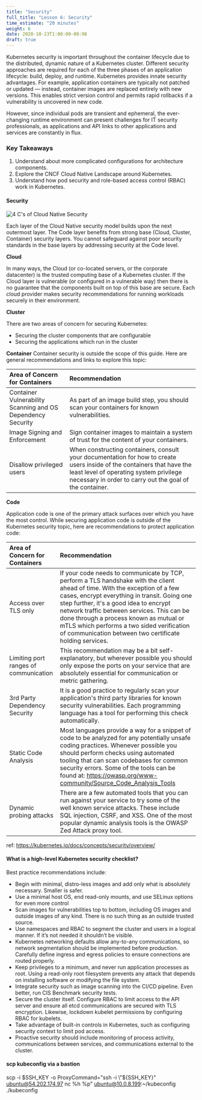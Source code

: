 ```yaml
---
title: "Security"
full_title: "Lesson 6: Security"
time_estimate: "20 minutes"
weight: 6
date: 2020-10-23T1:00:00-00:98
draft: true
---
```


Kubernetes security is important throughout the container lifecycle due to the distributed, dynamic nature of a Kubernetes cluster. Different security approaches are required for each of the three phases of an application lifecycle: build, deploy, and runtime. Kubernetes provides innate security advantages. For example, application containers are typically not patched or updated — instead, container images are replaced entirely with new versions. This enables strict version control and permits rapid rollbacks if a vulnerability is uncovered in new code.

However, since individual pods are transient and ephemeral, the ever-changing runtime environment can present challenges for IT security professionals, as applications and API links to other applications and services are constantly in flux.

### Key Takeaways

1. Understand about more complicated configurations for architecture components.
1. Explore the CNCF Cloud Native Landscape around Kubernetes.
1. Understand how pod security and role-based access control (RBAC) work in Kubernetes.

#### Security
![4 C's of Cloud Native Security](/getting_started_with_k8s/images/lesson7/4c.png)

Each layer of the Cloud Native security model builds upon the next outermost layer. The Code layer benefits from strong base (Cloud, Cluster, Container) security layers. You cannot safeguard against poor security standards in the base layers by addressing security at the Code level.

**Cloud**

In many ways, the Cloud (or co-located servers, or the corporate datacenter) is the trusted computing base of a Kubernetes cluster. If the Cloud layer is vulnerable (or configured in a vulnerable way) then there is no guarantee that the components built on top of this base are secure. Each cloud provider makes security recommendations for running workloads securely in their environment.

**Cluster**

There are two areas of concern for securing Kubernetes:

* Securing the cluster components that are configurable
* Securing the applications which run in the cluster

**Container**
Container security is outside the scope of this guide. Here are general recommendations and links to explore this topic:

|Area of Concern for Containers   | Recommendation  |
|:-|:-|
|Container Vulnerability Scanning and OS Dependency Security   | As part of an image build step, you should scan your containers for known vulnerabilities.  |
|Image Signing and Enforcement |	Sign container images to maintain a system of trust for the content of your containers.|
|Disallow privileged users |	When constructing containers, consult your documentation for how to create users inside of the containers that have the least level of operating system privilege necessary in order to carry out the goal of the container.|


**Code**

Application code is one of the primary attack surfaces over which you have the most control. While securing application code is outside of the Kubernetes security topic, here are recommendations to protect application code:

|Area of Concern for Containers   | Recommendation  |
|:-|:-|
|Access over TLS only	| If your code needs to communicate by TCP, perform a TLS handshake with the client ahead of time. With the exception of a few cases, encrypt everything in transit. Going one step further, it's a good idea to encrypt network traffic between services. This can be done through a process known as mutual or mTLS which performs a two sided verification of communication between two certificate holding services.|
|Limiting port ranges of communication |	This recommendation may be a bit self-explanatory, but wherever possible you should only expose the ports on your service that are absolutely essential for communication or metric gathering.|
|3rd Party Dependency Security |	It is a good practice to regularly scan your application's third party libraries for known security vulnerabilities. Each programming language has a tool for performing this check automatically.|
|Static Code Analysis |	Most languages provide a way for a snippet of code to be analyzed for any potentially unsafe coding practices. Whenever possible you should perform checks using automated tooling that can scan codebases for common security errors. Some of the tools can be found at: https://owasp.org/www-community/Source_Code_Analysis_Tools |
|Dynamic probing attacks |	There are a few automated tools that you can run against your service to try some of the well known service attacks. These include SQL injection, CSRF, and XSS. One of the most popular dynamic analysis tools is the OWASP Zed Attack proxy tool.|


ref: https://kubernetes.io/docs/concepts/security/overview/

#### What is a high-level Kubernetes security checklist?
Best practice recommendations include:

* Begin with minimal, distro-less images and add only what is absolutely necessary. Smaller is safer.
* Use a minimal host OS, end read-only mounts, and use SELinux options for even more control
* Scan images for vulnerabilities top to bottom, including OS images and outside images of any kind. There is no such thing as an outside trusted source.
* Use namespaces and RBAC to segment the cluster and users in a logical manner. If it’s not needed it shouldn’t be visible.
* Kubernetes networking defaults allow any-to-any communications, so network segmentation should be implemented before production. Carefully define ingress and egress policies to ensure connections are routed properly.
* Keep privileges to a minimum, and never run application processes as root. Using a read-only root filesystem prevents any attack that depends on installing software or modifying the file system.
* Integrate security such as image scanning into the CI/CD pipeline. Even better, run CIS Benchmark security tests.
* Secure the cluster itself. Configure RBAC to limit access to the API server and ensure all etcd communications are secured with TLS encryption. Likewise, lockdown kubelet permissions by configuring RBAC for kubelets.
* Take advantage of built-in controls in Kubernetes, such as configuring security context to limit pod access.
* Proactive security should include monitoring of process activity, communications between services, and communications external to the cluster.


#### scp kubeconfig via a bastion
scp -i $SSH_KEY -o ProxyCommand="ssh -i \"${SSH_KEY}\" ubuntu@54.202.174.97 nc %h %p" ubuntu@10.0.8.199:~/kubeconfig ./kubeconfig 



